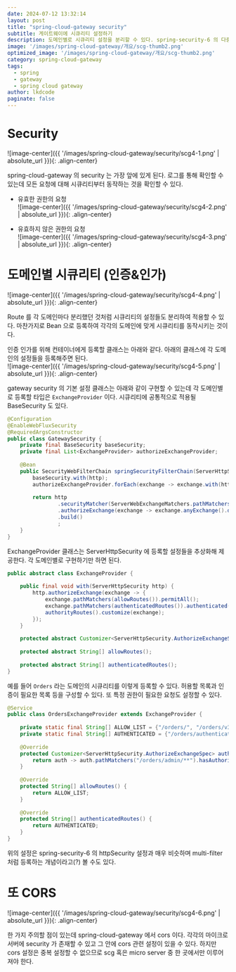 ```yaml
---
date: 2024-07-12 13:32:14
layout: post
title: "spring-cloud-gateway security"
subtitle: 게이트웨이에 시큐리티 설정하기
description: 도메인별로 시큐리티 설정을 분리할 수 있다. spring-security-6 의 다중필터처럼 적용해보자
image: '/images/spring-cloud-gateway/개요/scg-thumb2.png'
optimized_image: '/images/spring-cloud-gateway/개요/scg-thumb2.png'
category: spring-cloud-gateway
tags: 
  - spring
  - gateway
  - spring cloud gateway
author: lkdcode
paginate: false
---
```


# Security
![image-center]({{ '/images/spring-cloud-gateway/security/scg4-1.png' | absolute_url }}){: .align-center}

spring-cloud-gateway 의 security 는 가장 앞에 있게 된다. 로그를 통해 확인할 수 있는데 모든 요청에 대해 시큐리티부터 동작하는 것을 확인할 수 있다.  

- 유효한 권한의 요청  
![image-center]({{ '/images/spring-cloud-gateway/security/scg4-2.png' | absolute_url }}){: .align-center}

- 유효하지 않은 권한의 요청  
![image-center]({{ '/images/spring-cloud-gateway/security/scg4-3.png' | absolute_url }}){: .align-center}

# 도메인별 시큐리티 (인증&인가)  
![image-center]({{ '/images/spring-cloud-gateway/security/scg4-4.png' | absolute_url }}){: .align-center}

Route 를 각 도메인마다 분리했던 것처럼 시큐리티의 설정들도 분리하여 적용할 수 있다. 마찬가지로 Bean 으로 등록하여 각각의 도메인에 맞게 시큐리티를 동작시키는 것이다.  

인증 인가를 위해 컨테이너에게 등록할 클래스는 아래와 같다. 아래의 클래스에 각 도메인의 설정들을 등록해주면 된다.  
![image-center]({{ '/images/spring-cloud-gateway/security/scg4-5.png' | absolute_url }}){: .align-center}

gateway security 의 기본 설정 클래스는 아래와 같이 구현할 수 있는데 각 도메인별로 등록할 타입은 `ExchangeProvider` 이다. 시큐리티에 공통적으로 적용될 BaseSecurity 도 있다.  

```java
@Configuration  
@EnableWebFluxSecurity  
@RequiredArgsConstructor  
public class GatewaySecurity {  
    private final BaseSecurity baseSecurity;  
    private final List<ExchangeProvider> authorizeExchangeProvider;  
  
    @Bean  
    public SecurityWebFilterChain springSecurityFilterChain(ServerHttpSecurity http) throws Exception {  
        baseSecurity.with(http);  
        authorizeExchangeProvider.forEach(exchange -> exchange.with(http));  
  
        return http  
                .securityMatcher(ServerWebExchangeMatchers.pathMatchers("/**"))  
                .authorizeExchange(exchange -> exchange.anyExchange().denyAll())  
                .build()  
                ;  
    }  
}
```

ExchangeProvider 클래스는 ServerHttpSecurity 에 등록할 설정들을 추상화해 제공한다. 각 도메인별로 구현하기만 하면 된다.  

```java
public abstract class ExchangeProvider {  
  
    public final void with(ServerHttpSecurity http) {  
        http.authorizeExchange(exchange -> {  
            exchange.pathMatchers(allowRoutes()).permitAll();  
            exchange.pathMatchers(authenticatedRoutes()).authenticated();  
            authorityRoutes().customize(exchange);  
        });  
    }  
  
    protected abstract Customizer<ServerHttpSecurity.AuthorizeExchangeSpec> authorityRoutes();  
  
    protected abstract String[] allowRoutes();  
  
    protected abstract String[] authenticatedRoutes();  
}
```

예를 들어 `Orders` 라는 도메인의 시큐리티를 이렇게 등록할 수 있다. 허용할 목록과 인증이 필요한 목록 등을 구성할 수 있다. 또 특정 권한이 필요한 요청도 설정할 수 있다.  

```java
@Service  
public class OrdersExchangeProvider extends ExchangeProvider {  
  
    private static final String[] ALLOW_LIST = {"/orders/", "/orders/v3", "/orders/jwt",};  
    private static final String[] AUTHENTICATED = {"/orders/authenticated",};  
  
    @Override  
    protected Customizer<ServerHttpSecurity.AuthorizeExchangeSpec> authorityRoutes() {  
        return auth -> auth.pathMatchers("/orders/admin/**").hasAuthority("ADMIN");  
    }  
  
    @Override  
    protected String[] allowRoutes() {  
        return ALLOW_LIST;  
    }  
  
    @Override  
    protected String[] authenticatedRoutes() {  
        return AUTHENTICATED;  
    }  
}
```

위의 설정은 spring-security-6 의 httpSecurity 설정과 매우 비슷하며 multi-filter 처럼 등록하는 개념이라고(?) 볼 수도 있다.  

# 또 CORS  
![image-center]({{ '/images/spring-cloud-gateway/security/scg4-6.png' | absolute_url }}){: .align-center}

한 가지 주의할 점이 있는데 spring-cloud-gateway 에서 cors 이다. 각각의 마이크로 서버에 security 가 존재할 수 있고 그 안에 cors 관련 설정이 있을 수 있다. 하지만 cors 설정은 중복 설정할 수 없으므로 scg 혹은 micro server 중 한 곳에서만 이루어져야 한다.